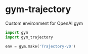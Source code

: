 # gym-trajectory
Custom environment for OpenAI gym


```py
import gym
import gym_trajectory

env = gym.make('Trajectory-v0')
```